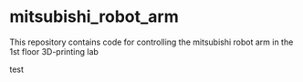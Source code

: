 # mitsubishi_robot_arm
This repository contains code for controlling the mitsubishi robot arm in the 1st floor 3D-printing lab

test